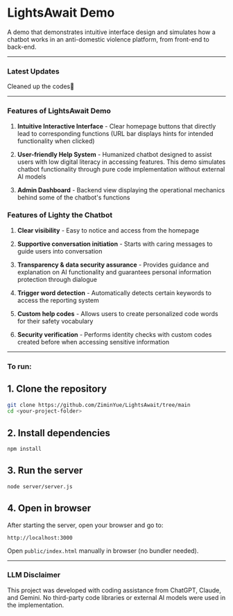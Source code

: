 # LightsAwait Demo
A demo that demonstrates intuitive interface design and simulates how a chatbot works in an anti-domestic violence platform, from front-end to back-end.

---

### Latest Updates

Cleaned up the codes🧹

---
### Features of LightsAwait Demo

1. **Intuitive Interactive Interface** - Clear homepage buttons that directly lead to corresponding functions (URL bar displays hints for intended functionality when clicked)

2. **User-friendly Help System** - Humanized chatbot designed to assist users with low digital literacy in accessing features. This demo simulates chatbot functionality through pure code implementation without external AI models

3. **Admin Dashboard** - Backend view displaying the operational mechanics behind some of the chatbot's functions



### Features of Lighty the Chatbot

1. **Clear visibility** - Easy to notice and access from the homepage
   
2. **Supportive conversation initiation** - Starts with caring messages to guide users into conversation
   
3. **Transparency & data security assurance** - Provides guidance and explanation on AI functionality and guarantees personal information protection through dialogue
   
4. **Trigger word detection** - Automatically detects certain keywords to access the reporting system
   
5. **Custom help codes** - Allows users to create personalized code words for their safety vocabulary
   
6. **Security verification** - Performs identity checks with custom codes created before when accessing sensitive information

---

### To run:
## 1. Clone the repository

```bash
git clone https://github.com/ZiminYue/LightsAwait/tree/main
cd <your-project-folder>
```
## 2. Install dependencies

```bash
npm install
```
## 3. Run the server

```bash
node server/server.js
```
## 4. Open in browser

After starting the server, open your browser and go to:
```
http://localhost:3000
```

Open `public/index.html` manually in browser (no bundler needed).

---

### LLM Disclaimer

This project was developed with coding assistance from ChatGPT, Claude, and Gemini. No third-party code libraries or external AI models were used in the implementation.
